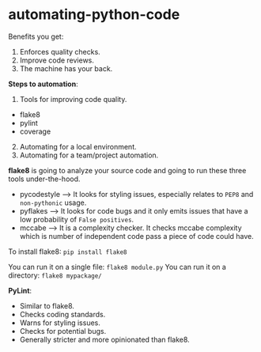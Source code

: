 # automating-python-code

Benefits you get:
1. Enforces quality checks.
2. Improve code reviews.
3. The machine has your back.

**Steps to automation**:
1. Tools for improving code quality.
- flake8
- pylint
- coverage
2. Automating for a local environment.
3. Automating for a team/project automation.


**flake8** is going to analyze your source code and going to run these three tools under-the-hood.
- pycodestyle --> It looks for styling issues, especially relates to `PEP8` and `non-pythonic` usage.
- pyflakes --> It looks for code bugs and it only emits issues that have a low probability of `False positives`.
- mccabe --> It is a complexity checker. It checks mccabe complexity which is number of independent code pass a piece of code could have.

To install flake8: `pip install flake8`

You can run it on a single file: `flake8 module.py`
You can run it on a directory: `flake8 mypackage/`

**PyLint**:
- Similar to flake8.
- Checks coding standards.
- Warns for styling issues.
- Checks for potential bugs.
- Generally stricter and more opinionated than flake8.